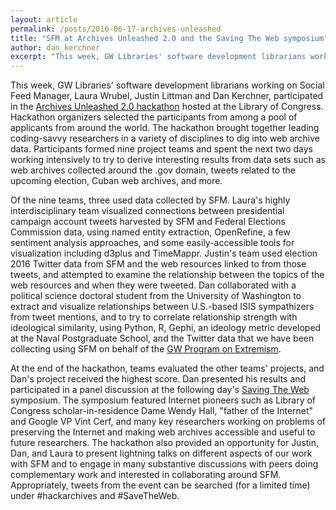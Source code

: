 ```yaml
---
layout: article
permalink: /posts/2016-06-17-archives-unleashed
title: "SFM at Archives Unleashed 2.0 and the Saving The Web symposium"
author: dan_kerchner 
excerpt: "This week, GW Libraries' software development librarians working on Social Feed Manager participated in the Archives Unleashed 2.0 hackathon hosted at the Library of Congress."
---
```


This week, GW Libraries' software development librarians working on Social Feed Manager, Laura Wrubel, Justin Littman and Dan Kerchner,
participated in the [Archives Unleashed 2.0 hackathon](http://archivesunleashed.com/) hosted at the Library of Congress.
Hackathon organizers selected the participants from among a pool of applicants from around the world.
The hackathon brought together leading coding-savvy researchers in a variety of disciplines to dig into web archive data.
Participants formed nine project teams and spent the next two days working intensively to try to derive interesting results
from data sets such as web archives collected around the .gov domain, tweets related to the upcoming election,
Cuban web archives, and more.

Of the nine teams, three used data collected by SFM.
Laura's highly interdisciplinary team visualized connections between presidential campaign account
tweets harvested by SFM and Federal Elections Commission data, using named entity extraction,
OpenRefine, a few sentiment analysis approaches, and some easily-accessible tools for visualization including d3plus and
TimeMappr.  Justin's team used election 2016 Twitter data from SFM and the web resources linked to from those tweets, and
attempted to examine the relationship between the topics of the web resources and when they were tweeted.   Dan collaborated
with a political science doctoral student from the University of Washington to extract and visualize relationships between
U.S.-based ISIS sympathizers from tweet mentions, and to try to correlate relationship strength with ideological similarity,
using Python, R, Gephi, an ideology metric developed at the Naval Postgraduate School, and the Twitter data that we have been
collecting using SFM on behalf of the [GW Program on Extremism](https://cchs.gwu.edu/program-extremism).

At the end of the hackathon, teams evaluated the other teams' projects, and Dan's project received the highest score.
Dan presented his results and participated in a panel discussion at the following day's
[Saving The Web](https://www.loc.gov/loc/kluge/news/save-web-2016.html) symposium.
The symposium featured Internet pioneers such as Library of Congress scholar-in-residence Dame Wendy Hall, "father of the Internet"
and Google VP Vint Cerf, and many key researchers working on problems of preserving the Internet and making web archives accessible
and useful to future researchers.  The hackathon also provided an opportunity for Justin, Dan, and Laura to present
lightning talks on different aspects of our work with SFM and to engage in many substantive discussions with peers doing
complementary work and interested in collaborating around SFM.  Appropriately, tweets from the event can be searched (for a
limited time) under #hackarchives and #SaveTheWeb.

